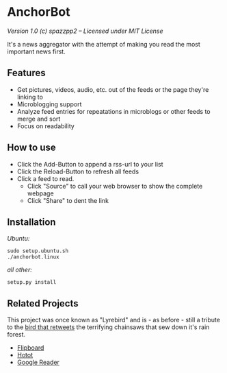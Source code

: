 AnchorBot
=========

*Version 1.0
(c) spazzpp2 – Licensed under MIT License*

It's a news aggregator with the attempt of making you read the most important news first.

Features
-------------

* Get pictures, videos, audio, etc. out of the feeds or the page they're linking to
* Microblogging support
* Analyze feed entries for repeatations in microblogs or other feeds to merge and sort
* Focus on readability

How to use
----------
* Click the Add-Button to append a rss-url to your list
* Click the Reload-Button to refresh all feeds
* Click a feed to read.
  * Click "Source" to call your web browser to show the complete webpage
  * Click "Share" to dent the link

Installation
------------
*Ubuntu:*

    sudo setup.ubuntu.sh
    ./anchorbot.linux

*all other:*

    setup.py install

Related Projects
----------------
This project was once known as "Lyrebird" and is - as before - still a tribute to the [bird that retweets](http://youtu.be/7XiQDgNUEMw) the terrifying chainsaws that sew down it's rain forest.

* [Flipboard](http://flipboard.com/)
* [Hotot](https://code.google.com/p/hotot)
* [Google Reader](http://reader.google.com/)

